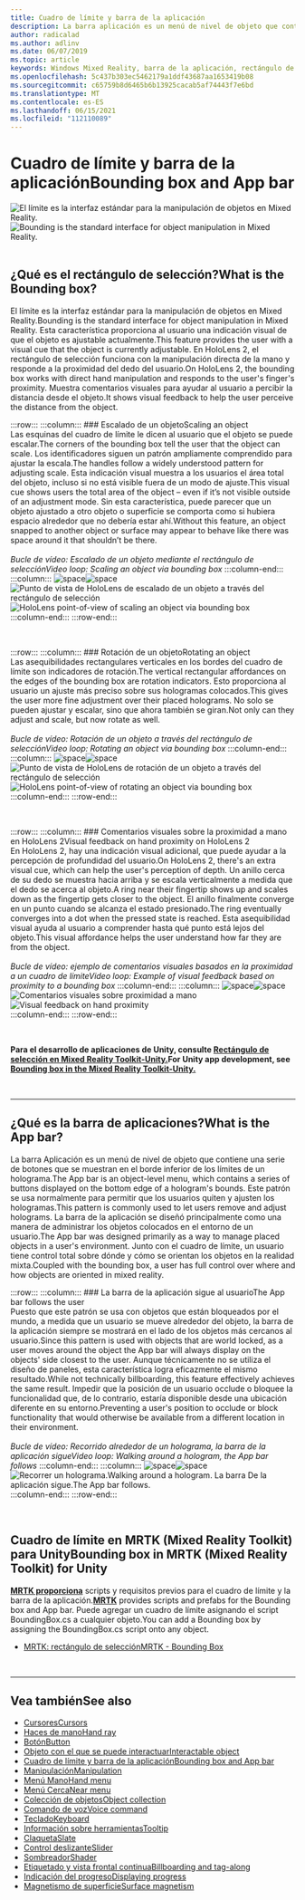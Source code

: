 ```yaml
---
title: Cuadro de límite y barra de la aplicación
description: La barra aplicación es un menú de nivel de objeto que contiene una serie de botones que se muestran en el borde inferior de los límites de un holograma.
author: radicalad
ms.author: adlinv
ms.date: 06/07/2019
ms.topic: article
keywords: Windows Mixed Reality, barra de la aplicación, rectángulo de selección, casco de realidad mixta, casco de windows de realidad mixta, casco de realidad virtual, HoloLens, MRTK, Mixed Reality Toolkit
ms.openlocfilehash: 5c437b303ec5462179a1ddf43687aa1653419b08
ms.sourcegitcommit: c65759b8d6465b6b13925cacab5af74443f7e6bd
ms.translationtype: MT
ms.contentlocale: es-ES
ms.lasthandoff: 06/15/2021
ms.locfileid: "112110089"
---
```

# <a name="bounding-box-and-app-bar"></a><span data-ttu-id="5390c-104">Cuadro de límite y barra de la aplicación</span><span class="sxs-lookup"><span data-stu-id="5390c-104">Bounding box and App bar</span></span>
<span data-ttu-id="5390c-105">![El límite es la interfaz estándar para la manipulación de objetos en Mixed Reality.](images/UX_Hero_BoundingBox.jpg)</span><span class="sxs-lookup"><span data-stu-id="5390c-105">![Bounding is the standard interface for object manipulation in Mixed Reality.](images/UX_Hero_BoundingBox.jpg)</span></span><br>
<br>

## <a name="what-is-the-bounding-box"></a><span data-ttu-id="5390c-106">¿Qué es el rectángulo de selección?</span><span class="sxs-lookup"><span data-stu-id="5390c-106">What is the Bounding box?</span></span>

<span data-ttu-id="5390c-107">El límite es la interfaz estándar para la manipulación de objetos en Mixed Reality.</span><span class="sxs-lookup"><span data-stu-id="5390c-107">Bounding is the standard interface for object manipulation in Mixed Reality.</span></span> <span data-ttu-id="5390c-108">Esta característica proporciona al usuario una indicación visual de que el objeto es ajustable actualmente.</span><span class="sxs-lookup"><span data-stu-id="5390c-108">This feature provides the user with a visual cue that the object is currently adjustable.</span></span> <span data-ttu-id="5390c-109">En HoloLens 2, el rectángulo de selección funciona con la manipulación directa de la mano y responde a la proximidad del dedo del usuario.</span><span class="sxs-lookup"><span data-stu-id="5390c-109">On HoloLens 2, the bounding box works with direct hand manipulation and responds to the user's finger's proximity.</span></span> <span data-ttu-id="5390c-110">Muestra comentarios visuales para ayudar al usuario a percibir la distancia desde el objeto.</span><span class="sxs-lookup"><span data-stu-id="5390c-110">It shows visual feedback to help the user perceive the distance from the object.</span></span>

:::row:::
    :::column:::
        ### <a name="scaling-an-objectbr"></a><span data-ttu-id="5390c-111">Escalado de un objeto</span><span class="sxs-lookup"><span data-stu-id="5390c-111">Scaling an object</span></span><br>
        <span data-ttu-id="5390c-112">Las esquinas del cuadro de límite le dicen al usuario que el objeto se puede escalar.</span><span class="sxs-lookup"><span data-stu-id="5390c-112">The corners of the bounding box tell the user that the object can scale.</span></span> <span data-ttu-id="5390c-113">Los identificadores siguen un patrón ampliamente comprendido para ajustar la escala.</span><span class="sxs-lookup"><span data-stu-id="5390c-113">The handles follow a widely understood pattern for adjusting scale.</span></span> <span data-ttu-id="5390c-114">Esta indicación visual muestra a los usuarios el área total del objeto, incluso si no está visible fuera de un modo de ajuste.</span><span class="sxs-lookup"><span data-stu-id="5390c-114">This visual cue shows users the total area of the object – even if it’s not visible outside of an adjustment mode.</span></span> <span data-ttu-id="5390c-115">Sin esta característica, puede parecer que un objeto ajustado a otro objeto o superficie se comporta como si hubiera espacio alrededor que no debería estar ahí.</span><span class="sxs-lookup"><span data-stu-id="5390c-115">Without this feature, an object snapped to another object or surface may appear to behave like there was space around it that shouldn’t be there.</span></span><br>
        <br>
        <span data-ttu-id="5390c-116">*Bucle de vídeo: Escalado de un objeto mediante el rectángulo de selección*</span><span class="sxs-lookup"><span data-stu-id="5390c-116">*Video loop: Scaling an object via bounding box*</span></span>
    :::column-end:::
        :::column:::
        <span data-ttu-id="5390c-117">![space](images/spacer-20x582.png)</span><span class="sxs-lookup"><span data-stu-id="5390c-117">![space](images/spacer-20x582.png)</span></span><br>
       <span data-ttu-id="5390c-118">![Punto de vista de HoloLens de escalado de un objeto a través del rectángulo de selección](images/HoloLens2_BoundingBox.gif)</span><span class="sxs-lookup"><span data-stu-id="5390c-118">![HoloLens point-of-view of scaling an object via bounding box](images/HoloLens2_BoundingBox.gif)</span></span><br>
    :::column-end:::
:::row-end:::

<br>

:::row:::
    :::column:::
        ### <a name="rotating-an-objectbr"></a><span data-ttu-id="5390c-119">Rotación de un objeto</span><span class="sxs-lookup"><span data-stu-id="5390c-119">Rotating an object</span></span><br>
        <span data-ttu-id="5390c-120">Las asequibilidades rectangulares verticales en los bordes del cuadro de límite son indicadores de rotación.</span><span class="sxs-lookup"><span data-stu-id="5390c-120">The vertical rectangular affordances on the edges of the bounding box are rotation indicators.</span></span> <span data-ttu-id="5390c-121">Esto proporciona al usuario un ajuste más preciso sobre sus hologramas colocados.</span><span class="sxs-lookup"><span data-stu-id="5390c-121">This gives the user more fine adjustment over their placed holograms.</span></span> <span data-ttu-id="5390c-122">No solo se pueden ajustar y escalar, sino que ahora también se giran.</span><span class="sxs-lookup"><span data-stu-id="5390c-122">Not only can they adjust and scale, but now rotate as well.</span></span><br>
        <br>
        <span data-ttu-id="5390c-123">*Bucle de vídeo: Rotación de un objeto a través del rectángulo de selección*</span><span class="sxs-lookup"><span data-stu-id="5390c-123">*Video loop: Rotating an object via bounding box*</span></span>
    :::column-end:::
        :::column:::
        <span data-ttu-id="5390c-124">![space](images/spacer-20x582.png)</span><span class="sxs-lookup"><span data-stu-id="5390c-124">![space](images/spacer-20x582.png)</span></span><br>
       <span data-ttu-id="5390c-125">![Punto de vista de HoloLens de rotación de un objeto a través del rectángulo de selección](images/HoloLens2_BoundingBox_Rotate.gif)</span><span class="sxs-lookup"><span data-stu-id="5390c-125">![HoloLens point-of-view of rotating an object via bounding box](images/HoloLens2_BoundingBox_Rotate.gif)</span></span><br>
    :::column-end:::
:::row-end:::

<br>

:::row:::
    :::column:::
        ### <a name="visual-feedback-on-hand-proximity-on-hololens-2br"></a><span data-ttu-id="5390c-126">Comentarios visuales sobre la proximidad a mano en HoloLens 2</span><span class="sxs-lookup"><span data-stu-id="5390c-126">Visual feedback on hand proximity on HoloLens 2</span></span><br>
        <span data-ttu-id="5390c-127">En HoloLens 2, hay una indicación visual adicional, que puede ayudar a la percepción de profundidad del usuario.</span><span class="sxs-lookup"><span data-stu-id="5390c-127">On HoloLens 2, there's an extra visual cue, which can help the user's perception of depth.</span></span> <span data-ttu-id="5390c-128">Un anillo cerca de su dedo se muestra hacia arriba y se escala verticalmente a medida que el dedo se acerca al objeto.</span><span class="sxs-lookup"><span data-stu-id="5390c-128">A ring near their fingertip shows up and scales down as the fingertip gets closer to the object.</span></span> <span data-ttu-id="5390c-129">El anillo finalmente converge en un punto cuando se alcanza el estado presionado.</span><span class="sxs-lookup"><span data-stu-id="5390c-129">The ring eventually converges into a dot when the pressed state is reached.</span></span> <span data-ttu-id="5390c-130">Esta asequibilidad visual ayuda al usuario a comprender hasta qué punto está lejos del objeto.</span><span class="sxs-lookup"><span data-stu-id="5390c-130">This visual affordance helps the user understand how far they are from the object.</span></span><br>
        <br>
        <span data-ttu-id="5390c-131">*Bucle de vídeo: ejemplo de comentarios visuales basados en la proximidad a un cuadro de límite*</span><span class="sxs-lookup"><span data-stu-id="5390c-131">*Video loop: Example of visual feedback based on proximity to a bounding box*</span></span>
    :::column-end:::
        :::column:::
        <span data-ttu-id="5390c-132">![space](images/spacer-20x582.png)</span><span class="sxs-lookup"><span data-stu-id="5390c-132">![space](images/spacer-20x582.png)</span></span><br>
       <span data-ttu-id="5390c-133">![Comentarios visuales sobre proximidad a mano](images/HoloLens2_Proximity.gif)</span><span class="sxs-lookup"><span data-stu-id="5390c-133">![Visual feedback on hand proximity](images/HoloLens2_Proximity.gif)</span></span><br>
    :::column-end:::
:::row-end:::

<br>

<span data-ttu-id="5390c-134">**Para el desarrollo de aplicaciones de Unity, consulte [Rectángulo de selección en Mixed Reality Toolkit-Unity.](/windows/mixed-reality/mrtk-unity/features/ux-building-blocks/bounding-box)**</span><span class="sxs-lookup"><span data-stu-id="5390c-134">**For Unity app development, see [Bounding box in the Mixed Reality Toolkit-Unity.](/windows/mixed-reality/mrtk-unity/features/ux-building-blocks/bounding-box)**</span></span>

<br>

---

## <a name="what-is-the-app-bar"></a><span data-ttu-id="5390c-135">¿Qué es la barra de aplicaciones?</span><span class="sxs-lookup"><span data-stu-id="5390c-135">What is the App bar?</span></span>

<span data-ttu-id="5390c-136">La barra Aplicación es un menú de nivel de objeto que contiene una serie de botones que se muestran en el borde inferior de los límites de un holograma.</span><span class="sxs-lookup"><span data-stu-id="5390c-136">The App bar is an object-level menu, which contains a series of buttons displayed on the bottom edge of a hologram's bounds.</span></span> <span data-ttu-id="5390c-137">Este patrón se usa normalmente para permitir que los usuarios quiten y ajusten los hologramas.</span><span class="sxs-lookup"><span data-stu-id="5390c-137">This pattern is commonly used to let users remove and adjust holograms.</span></span> <span data-ttu-id="5390c-138">La barra de la aplicación se diseñó principalmente como una manera de administrar los objetos colocados en el entorno de un usuario.</span><span class="sxs-lookup"><span data-stu-id="5390c-138">The App bar was designed primarily as a way to manage placed objects in a user's environment.</span></span> <span data-ttu-id="5390c-139">Junto con el cuadro de límite, un usuario tiene control total sobre dónde y cómo se orientan los objetos en la realidad mixta.</span><span class="sxs-lookup"><span data-stu-id="5390c-139">Coupled with the bounding box, a user has full control over where and how objects are oriented in mixed reality.</span></span>

:::row:::
    :::column:::
        ### <a name="the-app-bar-follows-the-userbr"></a><span data-ttu-id="5390c-140">La barra de la aplicación sigue al usuario</span><span class="sxs-lookup"><span data-stu-id="5390c-140">The App bar follows the user</span></span><br>
        <span data-ttu-id="5390c-141">Puesto que este patrón se usa con objetos que están bloqueados por el mundo, a medida que un usuario se mueve alrededor del objeto, la barra de la aplicación siempre se mostrará en el lado de los objetos más cercanos al usuario.</span><span class="sxs-lookup"><span data-stu-id="5390c-141">Since this pattern is used with objects that are world locked, as a user moves around the object the App bar will always display on the objects' side closest to the user.</span></span> <span data-ttu-id="5390c-142">Aunque técnicamente no se utiliza el diseño de paneles, esta característica logra eficazmente el mismo resultado.</span><span class="sxs-lookup"><span data-stu-id="5390c-142">While not technically billboarding, this feature effectively achieves the same result.</span></span> <span data-ttu-id="5390c-143">Impedir que la posición de un usuario occlude o bloquee la funcionalidad que, de lo contrario, estaría disponible desde una ubicación diferente en su entorno.</span><span class="sxs-lookup"><span data-stu-id="5390c-143">Preventing a user's position to occlude or block functionality that would otherwise be available from a different location in their environment.</span></span> <br>
        <br>
        <span data-ttu-id="5390c-144">*Bucle de vídeo: Recorrido alrededor de un holograma, la barra de la aplicación sigue*</span><span class="sxs-lookup"><span data-stu-id="5390c-144">*Video loop: Walking around a hologram, the App bar follows*</span></span>
    :::column-end:::
        :::column:::
        <span data-ttu-id="5390c-145">![space](images/spacer-20x582.png)</span><span class="sxs-lookup"><span data-stu-id="5390c-145">![space](images/spacer-20x582.png)</span></span><br>
       <span data-ttu-id="5390c-146">![Recorrer un holograma.</span><span class="sxs-lookup"><span data-stu-id="5390c-146">![Walking around a hologram.</span></span> <span data-ttu-id="5390c-147">La barra De la aplicación sigue.](images/HoloLens2_AppBarFollowing.gif)</span><span class="sxs-lookup"><span data-stu-id="5390c-147">The App bar follows.](images/HoloLens2_AppBarFollowing.gif)</span></span><br>
    :::column-end:::
:::row-end:::

<br>


## <a name="bounding-box-in-mrtk-mixed-reality-toolkit-for-unity"></a><span data-ttu-id="5390c-148">Cuadro de límite en MRTK (Mixed Reality Toolkit) para Unity</span><span class="sxs-lookup"><span data-stu-id="5390c-148">Bounding box in MRTK (Mixed Reality Toolkit) for Unity</span></span>
<span data-ttu-id="5390c-149">**[MRTK proporciona](https://github.com/Microsoft/MixedRealityToolkit-Unity)** scripts y requisitos previos para el cuadro de límite y la barra de la aplicación.</span><span class="sxs-lookup"><span data-stu-id="5390c-149">**[MRTK](https://github.com/Microsoft/MixedRealityToolkit-Unity)** provides scripts and prefabs for the Bounding box and App bar.</span></span> <span data-ttu-id="5390c-150">Puede agregar un cuadro de límite asignando el script BoundingBox.cs a cualquier objeto.</span><span class="sxs-lookup"><span data-stu-id="5390c-150">You can add a Bounding box by assigning the BoundingBox.cs script onto any object.</span></span>

* [<span data-ttu-id="5390c-151">MRTK: rectángulo de selección</span><span class="sxs-lookup"><span data-stu-id="5390c-151">MRTK - Bounding Box</span></span>](/windows/mixed-reality/mrtk-unity/features/ux-building-blocks/bounding-box)


<br>

---


## <a name="see-also"></a><span data-ttu-id="5390c-152">Vea también</span><span class="sxs-lookup"><span data-stu-id="5390c-152">See also</span></span>

* [<span data-ttu-id="5390c-153">Cursores</span><span class="sxs-lookup"><span data-stu-id="5390c-153">Cursors</span></span>](cursors.md)
* [<span data-ttu-id="5390c-154">Haces de mano</span><span class="sxs-lookup"><span data-stu-id="5390c-154">Hand ray</span></span>](point-and-commit.md)
* [<span data-ttu-id="5390c-155">Botón</span><span class="sxs-lookup"><span data-stu-id="5390c-155">Button</span></span>](button.md)
* [<span data-ttu-id="5390c-156">Objeto con el que se puede interactuar</span><span class="sxs-lookup"><span data-stu-id="5390c-156">Interactable object</span></span>](interactable-object.md)
* [<span data-ttu-id="5390c-157">Cuadro de límite y barra de la aplicación</span><span class="sxs-lookup"><span data-stu-id="5390c-157">Bounding box and App bar</span></span>](app-bar-and-bounding-box.md)
* [<span data-ttu-id="5390c-158">Manipulación</span><span class="sxs-lookup"><span data-stu-id="5390c-158">Manipulation</span></span>](direct-manipulation.md)
* [<span data-ttu-id="5390c-159">Menú Mano</span><span class="sxs-lookup"><span data-stu-id="5390c-159">Hand menu</span></span>](hand-menu.md)
* [<span data-ttu-id="5390c-160">Menú Cerca</span><span class="sxs-lookup"><span data-stu-id="5390c-160">Near menu</span></span>](near-menu.md)
* [<span data-ttu-id="5390c-161">Colección de objetos</span><span class="sxs-lookup"><span data-stu-id="5390c-161">Object collection</span></span>](object-collection.md)
* [<span data-ttu-id="5390c-162">Comando de voz</span><span class="sxs-lookup"><span data-stu-id="5390c-162">Voice command</span></span>](voice-input.md)
* [<span data-ttu-id="5390c-163">Teclado</span><span class="sxs-lookup"><span data-stu-id="5390c-163">Keyboard</span></span>](keyboard.md)
* [<span data-ttu-id="5390c-164">Información sobre herramientas</span><span class="sxs-lookup"><span data-stu-id="5390c-164">Tooltip</span></span>](tooltip.md)
* [<span data-ttu-id="5390c-165">Claqueta</span><span class="sxs-lookup"><span data-stu-id="5390c-165">Slate</span></span>](slate.md)
* [<span data-ttu-id="5390c-166">Control deslizante</span><span class="sxs-lookup"><span data-stu-id="5390c-166">Slider</span></span>](slider.md)
* [<span data-ttu-id="5390c-167">Sombreador</span><span class="sxs-lookup"><span data-stu-id="5390c-167">Shader</span></span>](shader.md)
* [<span data-ttu-id="5390c-168">Etiquetado y vista frontal continua</span><span class="sxs-lookup"><span data-stu-id="5390c-168">Billboarding and tag-along</span></span>](billboarding-and-tag-along.md)
* [<span data-ttu-id="5390c-169">Indicación del progreso</span><span class="sxs-lookup"><span data-stu-id="5390c-169">Displaying progress</span></span>](progress.md)
* [<span data-ttu-id="5390c-170">Magnetismo de superficie</span><span class="sxs-lookup"><span data-stu-id="5390c-170">Surface magnetism</span></span>](surface-magnetism.md)